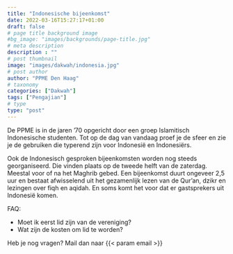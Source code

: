 ```yaml
---
title: "Indonesische bijeenkomst"
date: 2022-03-16T15:27:17+01:00
draft: false
# page title background image
#bg_image: "images/backgrounds/page-title.jpg"
# meta description
description : ""
# post thumbnail
image: "images/dakwah/indonesia.jpg"
# post author
author: "PPME Den Haag"
# taxonomy
categories: ["Dakwah"]
tags: ["Pengajian"]
# type
type: "post"
---
```


De PPME is in de jaren ’70 opgericht door een groep Islamitisch Indonesische studenten. Tot op de dag van vandaag proef je de sfeer en zie je de gebruiken die typerend zijn voor Indonesië en Indonesiërs.


Ook de Indonesisch gesproken bijeenkomsten worden nog steeds georganiseerd. Die vinden plaats op de tweede helft van de zaterdag. Meestal voor of na het Maghrib gebed.
Een bijeenkomst duurt ongeveer 2,5 uur en bestaat afwisselend uit het gezamenlijk lezen van de Qur’an, dzikr en lezingen over fiqh en aqidah. En soms komt het voor dat er gastsprekers uit Indonesië komen.

FAQ:
* Moet ik eerst lid zijn van de vereniging?
* Wat zijn de kosten om lid te worden?

Heb je nog vragen? Mail dan naar  {{< param email >}}